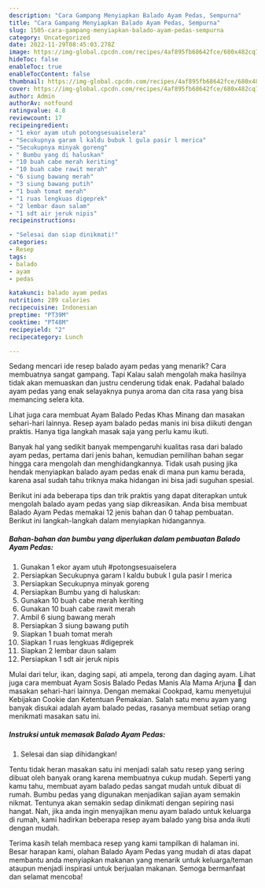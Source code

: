```yaml
---
description: "Cara Gampang Menyiapkan Balado Ayam Pedas, Sempurna"
title: "Cara Gampang Menyiapkan Balado Ayam Pedas, Sempurna"
slug: 1505-cara-gampang-menyiapkan-balado-ayam-pedas-sempurna
category: Uncategorized
date: 2022-11-29T08:45:03.278Z
image: https://img-global.cpcdn.com/recipes/4af895fb68642fce/680x482cq70/balado-ayam-pedas-foto-resep-utama.jpg
hideToc: false
enableToc: true
enableTocContent: false
thumbnail: https://img-global.cpcdn.com/recipes/4af895fb68642fce/680x482cq70/balado-ayam-pedas-foto-resep-utama.jpg
cover: https://img-global.cpcdn.com/recipes/4af895fb68642fce/680x482cq70/balado-ayam-pedas-foto-resep-utama.jpg
author: Admin
authorAv: notfound
ratingvalue: 4.8
reviewcount: 17
recipeingredient:
- "1 ekor ayam utuh potongsesuaiselera"
- "Secukupnya garam l kaldu bubuk l gula pasir l merica"
- "Secukupnya minyak goreng"
- " Bumbu yang di haluskan"
- "10 buah cabe merah keriting"
- "10 buah cabe rawit merah"
- "6 siung bawang merah"
- "3 siung bawang putih"
- "1 buah tomat merah"
- "1 ruas lengkuas digeprek"
- "2 lembar daun salam"
- "1 sdt air jeruk nipis"
recipeinstructions:

- "Selesai dan siap dinikmati!"
categories:
- Resep
tags:
- balado
- ayam
- pedas

katakunci: balado ayam pedas 
nutrition: 289 calories
recipecuisine: Indonesian
preptime: "PT39M"
cooktime: "PT48M"
recipeyield: "2"
recipecategory: Lunch

---
```



Sedang mencari ide resep balado ayam pedas yang menarik? Cara membuatnya sangat gampang. Tapi Kalau salah mengolah maka hasilnya tidak akan memuaskan dan justru cenderung tidak enak. Padahal balado ayam pedas yang enak selayaknya punya aroma dan cita rasa yang bisa memancing selera kita.


Lihat juga cara membuat Ayam Balado Pedas Khas Minang dan masakan sehari-hari lainnya. Resep ayam balado pedas manis ini bisa diikuti dengan praktis. Hanya tiga langkah masak saja yang perlu kamu ikuti.

Banyak hal yang sedikit banyak mempengaruhi kualitas rasa dari balado ayam pedas, pertama dari jenis bahan, kemudian pemilihan bahan segar hingga cara mengolah dan menghidangkannya. Tidak usah pusing jika hendak menyiapkan balado ayam pedas enak di mana pun kamu berada, karena asal sudah tahu triknya maka hidangan ini bisa jadi suguhan spesial.


Berikut ini ada beberapa tips dan trik praktis yang dapat diterapkan untuk mengolah balado ayam pedas yang siap dikreasikan. Anda bisa membuat Balado Ayam Pedas memakai 12 jenis bahan dan 0 tahap pembuatan. Berikut ini langkah-langkah dalam menyiapkan hidangannya.

<!--inarticleads1-->

##### Bahan-bahan dan bumbu yang diperlukan dalam pembuatan Balado Ayam Pedas:

1. Gunakan 1 ekor ayam utuh #potongsesuaiselera
1. Persiapkan Secukupnya garam l kaldu bubuk l gula pasir l merica
1. Persiapkan Secukupnya minyak goreng
1. Persiapkan  Bumbu yang di haluskan:
1. Gunakan 10 buah cabe merah keriting
1. Gunakan 10 buah cabe rawit merah
1. Ambil 6 siung bawang merah
1. Persiapkan 3 siung bawang putih
1. Siapkan 1 buah tomat merah
1. Siapkan 1 ruas lengkuas #digeprek
1. Siapkan 2 lembar daun salam
1. Persiapkan 1 sdt air jeruk nipis


Mulai dari telur, ikan, daging sapi, ati ampela, terong dan daging ayam. Lihat juga cara membuat Ayam Sosis Balado Pedas Manis Ala Mama Arjuna 🍅 dan masakan sehari-hari lainnya. Dengan memakai Cookpad, kamu menyetujui Kebijakan Cookie dan Ketentuan Pemakaian. Salah satu menu ayam yang banyak disukai adalah ayam balado pedas, rasanya membuat setiap orang menikmati masakan satu ini. 

<!--inarticleads2-->

##### Instruksi untuk memasak Balado Ayam Pedas:


1. Selesai dan siap dihidangkan!

Tentu tidak heran masakan satu ini menjadi salah satu resep yang sering dibuat oleh banyak orang karena membuatnya cukup mudah. Seperti yang kamu tahu, membuat ayam balado pedas sangat mudah untuk dibuat di rumah. Bumbu pedas yang digunakan menjadikan sajian ayam semakin nikmat. Tentunya akan semakin sedap dinikmati dengan sepiring nasi hangat. Nah, jika anda ingin menyajikan menu ayam balado untuk keluarga di rumah, kami hadirkan beberapa resep ayam balado yang bisa anda ikuti dengan mudah. 

Terima kasih telah membaca resep yang kami tampilkan di halaman ini. Besar harapan kami, olahan Balado Ayam Pedas yang mudah di atas dapat membantu anda menyiapkan makanan yang menarik untuk keluarga/teman ataupun menjadi inspirasi untuk berjualan makanan. Semoga bermanfaat dan selamat mencoba!
